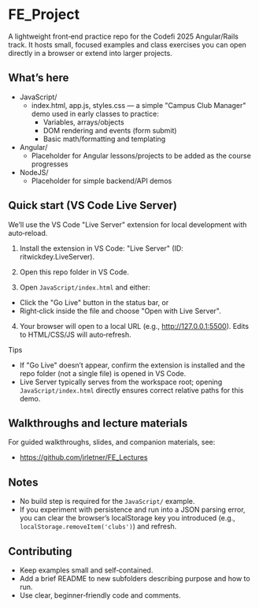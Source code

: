 # FE_Project

A lightweight front‑end practice repo for the Codefi 2025 Angular/Rails track. It hosts small, focused examples and class exercises you can open directly in a browser or extend into larger projects.

## What’s here

- JavaScript/
  - index.html, app.js, styles.css — a simple "Campus Club Manager" demo used in early classes to practice:
    - Variables, arrays/objects
    - DOM rendering and events (form submit)
    - Basic math/formatting and templating
- Angular/
  - Placeholder for Angular lessons/projects to be added as the course progresses
- NodeJS/
  - Placeholder for simple backend/API demos

## Quick start (VS Code Live Server)

We’ll use the VS Code "Live Server" extension for local development with auto‑reload.

1. Install the extension in VS Code: "Live Server" (ID: ritwickdey.LiveServer).

2. Open this repo folder in VS Code.

3. Open `JavaScript/index.html` and either:

- Click the "Go Live" button in the status bar, or
- Right‑click inside the file and choose "Open with Live Server".

4. Your browser will open to a local URL (e.g., http://127.0.0.1:5500). Edits to HTML/CSS/JS will auto‑refresh.

Tips

- If "Go Live" doesn’t appear, confirm the extension is installed and the repo folder (not a single file) is opened in VS Code.
- Live Server typically serves from the workspace root; opening `JavaScript/index.html` directly ensures correct relative paths for this demo.

## Walkthroughs and lecture materials

For guided walkthroughs, slides, and companion materials, see:

- https://github.com/jrletner/FE_Lectures

## Notes

- No build step is required for the `JavaScript/` example.
- If you experiment with persistence and run into a JSON parsing error, you can clear the browser’s localStorage key you introduced (e.g., `localStorage.removeItem('clubs')`) and refresh.

## Contributing

- Keep examples small and self‑contained.
- Add a brief README to new subfolders describing purpose and how to run.
- Use clear, beginner‑friendly code and comments.

